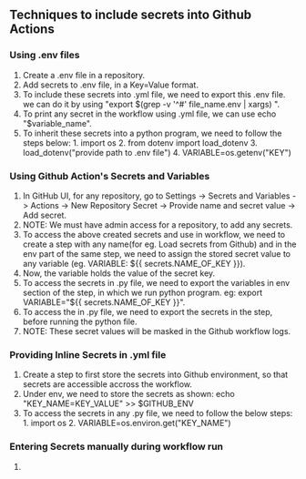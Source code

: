 
## Techniques to include secrets into Github Actions

### Using .env files
   1. Create a .env file in a repository.
   2. Add secrets to .env file, in a Key=Value format.
   3. To include these secrets into .yml file, we need to export this .env file. we can do it by using "export $(grep -v '^#' file_name.env | xargs) ".
   4. To print any secret in the workflow using .yml file, we can use echo "$variable_name".
   5. To inherit these secrets into a python program, we need to follow the steps below:
    1. import os 
    2. from dotenv import load_dotenv
    3. load_dotenv("provide path to .env file")
    4. VARIABLE=os.getenv("KEY")


### Using Github Action's Secrets and Variables
   1. In GitHub UI, for any repository, go to Settings -> Secrets and Variables -> Actions -> New Repository Secret -> Provide name and secret value -> Add secret.
   2. NOTE: We must have admin access for a repository, to add any secrets.
   3. To access the above created secrets and use in workflow, we need to create a step with any name(for eg. Load secrets from Github) and in the env part of the same step, we need to assign the stored secret value to any variable (eg. VARIABLE: ${{ secrets.NAME_OF_KEY }}).
   4. Now, the variable holds the value of the secret key.
   5. To access the secrets in .py file, we need to export the variables in env section of the step, in which we run python program. eg: export VARIABLE="${{ secrets.NAME_OF_KEY }}".
   6. To access the in .py file, we need to export the secrets in the step, before running the python file.
   7. NOTE: These secret values will be masked in the Github workflow logs.

### Providing Inline Secrets in .yml file
   1. Create a step to first store the secrets into Github environment, so that secrets are accessible accross the workflow.
   2. Under env, we need to store the secrets as shown: echo "KEY_NAME=KEY_VALUE" >> $GITHUB_ENV
   3. To access the secrets in any .py file, we need to follow the below steps:
    1. import os
    2. VARIABLE=os.environ.get("KEY_NAME")


### Entering Secrets manually during workflow run
   1. 